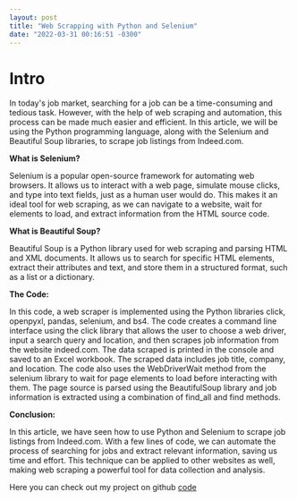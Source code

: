 ```yaml
---
layout: post
title: "Web Scrapping with Python and Selenium"
date: "2022-03-31 00:16:51 -0300"
---
```


# Intro
In today's job market, searching for a job can be a time-consuming and tedious task. However, with the help of web scraping and automation, this process can be made much easier and efficient. In this article, we will be using the Python programming language, along with the Selenium and Beautiful Soup libraries, to scrape job listings from Indeed.com.

**What is Selenium?**

Selenium is a popular open-source framework for automating web browsers. It allows us to interact with a web page, simulate mouse clicks, and type into text fields, just as a human user would do. This makes it an ideal tool for web scraping, as we can navigate to a website, wait for elements to load, and extract information from the HTML source code.

**What is Beautiful Soup?**

Beautiful Soup is a Python library used for web scraping and parsing HTML and XML documents. It allows us to search for specific HTML elements, extract their attributes and text, and store them in a structured format, such as a list or a dictionary.

**The Code:**

In this code, a web scraper is implemented using the Python libraries click, openpyxl, pandas, selenium, and bs4. The code creates a command line interface using the click library that allows the user to choose a web driver, input a search query and location, and then scrapes job information from the website indeed.com. The data scraped is printed in the console and saved to an Excel workbook. The scraped data includes job title, company, and location. The code also uses the WebDriverWait method from the selenium library to wait for page elements to load before interacting with them. The page source is parsed using the BeautifulSoup library and job information is extracted using a combination of find_all and find methods.

**Conclusion:**

In this article, we have seen how to use Python and Selenium to scrape job listings from Indeed.com. With a few lines of code, we can automate the process of searching for jobs and extract relevant information, saving us time and effort. This technique can be applied to other websites as well, making web scraping a powerful tool for data collection and analysis.


Here you can check out my project on github [code](https://github.com/PKHarsimran/Indeed_JobTitle_Scrapper)
